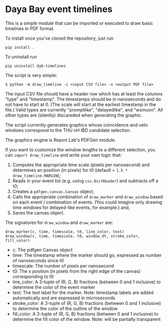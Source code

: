 Daya Bay event timelines
========================

This is a simple module that can be imported or executed to draw basic
timelines in PDF format.

To install once you've cloned the repository, just run

```
pip install .
```

To uninstall run

```
pip uninstall dyb-timelines
```

The script is very simple:

```
$ python -m draw_timeline -i <input CSV file> -o <output PDF file>
```

The input CSV file should have a header row which has at least the
columns "type" and "timestamp". The timestamps should be in nanoseconds
and do not have to start at 0. (The scale will start at the earliest
timestamp in the file.) Valid types are currently "promptlike",
"delayedlike", and "wsmuon". All other types are (silently) discareded
when generating the graphic.

The script currently generates graphics whose coincidence and veto
windows correspond to the THU nH
IBD candidate selection.

The graphics engine is Report Lab's PDFGen module.

If you want to customize the window lengths to
a different selection, you can ``import draw_timeline`` and write your
own logic that:

 1. Computes the appropriate time scale (pixels per nanosecond)
 and determines an position (in pixels) for t0 (default = ``1.5 *
 draw_timeline.MARGIN``);
 2. Reads in your event list (e.g. using ``csv.DictReader``) and
 subtracts off a t0;
 3. Creates a ``pdfgen.canvas.Canvas`` object;
 4. Calls the appropriate combination of ``draw_marker`` and
 ``draw_window`` based on each event / combination of events. (You could
 imagine only drawing time windows for delayed-like events, for
 example.) and,
 5. Saves the canvas object.

The signatures for ``draw_window`` and ``draw_marker`` are:

```
draw_marker(c, time, timescale, t0, line_color, text)
draw_window(c, time, timescale, t0, window_dt, stroke_color, fill_color)
```

- c: The pdfgen Canvas object
- time: The timestamp where the marker should go, expressed as number of
  nanoseconds since t0
- timescale: The number of pixels per nanosecond
- t0: The x position (in pixels from the right edge of the canvas)
  corresponding to t0
- line_color: A 3-tuple of (R, G, B) fractions (between 0 and 1
  inclusive) to determine the color of the event marker
- text: The text label for the marker. Note: timestamp labels are added
  automatically and are expressed in microseconds
- stroke_color: A 3-tuple of (R, G, B) fractions (between 0 and 1
  inclusive) to determine the color of the outline of the window
- fill_color: A 3-tuple of (R, G, B) fractions (between 0 and 1
  inclusive) to determine the fill color of the window. Note: will be
  partially transparent

